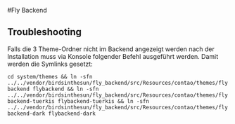 #Fly Backend

## Troubleshooting

Falls die 3 Theme-Ordner nicht im Backend angezeigt werden nach der Installation muss via Konsole folgender Befehl ausgeführt werden. Damit werden die Symlinks gesetzt:

```cd system/themes && ln -sfn ../../vendor/birdsinthesun/fly_backend/src/Resources/contao/themes/flybackend flybackend && ln -sfn ../../vendor/birdsinthesun/fly_backend/src/Resources/contao/themes/flybackend-tuerkis flybackend-tuerkis && ln -sfn ../../vendor/birdsinthesun/fly_backend/src/Resources/contao/themes/flybackend-dark flybackend-dark```

